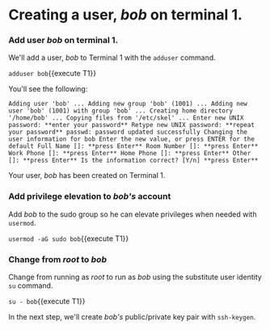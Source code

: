 # Creating a user, _bob_ on terminal 1.

### Add user _bob_ on terminal 1.

We'll add a user, _bob_ to Terminal 1 with the `adduser` command.

`adduser bob`{{execute T1}}

You'll see the following:

`Adding user 'bob' ...
Adding new group 'bob' (1001) ...
Adding new user 'bob' (1001) with group 'bob' ...
Creating home directory '/home/bob' ...
Copying files from '/etc/skel' ...
Enter new UNIX password: **enter your password**
Retype new UNIX password: **repeat your password**
passwd: password updated successfully
Changing the user information for bob
Enter the new value, or press ENTER for the default
        Full Name []: **press Enter**
        Room Number []: **press Enter**
        Work Phone []: **press Enter**
        Home Phone []: **press Enter**
        Other []: **press Enter**
Is the information correct? [Y/n] **press Enter**`

Your user, _bob_ has been created on Terminal 1.

### Add privilege elevation to _bob's_ account

Add _bob_ to the sudo group so he can elevate privileges when needed with `usermod`.

`usermod -aG sudo bob`{{execute T1}}

### Change from _root_ to _bob_

Change from running as _root_ to run as _bob_ using the substitute user identity `su` command.

`su - bob`{{execute T1}}

In the next step, we'll create _bob's_ public/private key pair with `ssh-keygen`.
